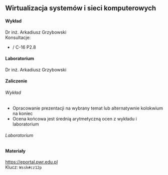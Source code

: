 ## Wirtualizacja systemów i sieci komputerowych

#### Wykład
Dr inż. Arkadiusz Grzybowski  
Konsultacje:
*  / C-16 P2.8

#### Laboratorium
Dr inż. Arkadiusz Grzybowski

#### Zaliczenie
###### Wykład
* Opracowanie prezentacji na wybrany temat lub alternatywnie kolokwium na koniec
* Ocena końcowa jest średnią arytmetyczną ocen z wykładu i laboratorium

###### Laboratorium

#### Materiały
https://eportal.pwr.edu.pl  
Klucz: `Wssk#cz12p`
